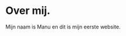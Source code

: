 <!DOCTYPE html>
<html>
<head>

<meta charset="utf-8"/> </head>
<body>
<h1>Over mij.</h1>
<p>Mijn naam is Manu en dit is mijn eerste website.</p>
</body>
</html>
